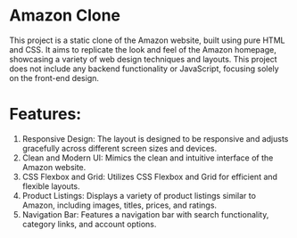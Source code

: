 # Amazon Clone

This project is a static clone of the Amazon website, built using pure HTML and CSS. It aims to replicate the look and feel of the Amazon homepage, showcasing a variety of web design techniques and layouts. This project does not include any backend functionality or JavaScript, focusing solely on the front-end design.

# Features:

1. Responsive Design: The layout is designed to be responsive and adjusts gracefully across different screen sizes and devices.
2. Clean and Modern UI: Mimics the clean and intuitive interface of the Amazon website.
3. CSS Flexbox and Grid: Utilizes CSS Flexbox and Grid for efficient and flexible layouts.
4. Product Listings: Displays a variety of product listings similar to Amazon, including images, titles, prices, and ratings.
5. Navigation Bar: Features a navigation bar with search functionality, category links, and account options.